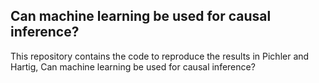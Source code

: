 ## Can machine learning be used for causal inference?

This repository contains the code to reproduce the results in Pichler and Hartig, Can machine learning be used for causal inference?